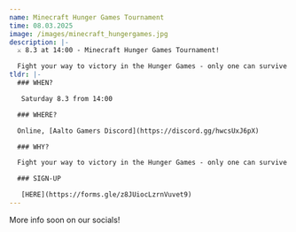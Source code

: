 ```yaml
---
name: Minecraft Hunger Games Tournament
time: 08.03.2025
image: /images/minecraft_hungergames.jpg
description: |-
  ⚔️ 8.3 at 14:00 - Minecraft Hunger Games Tournament!

  Fight your way to victory in the Hunger Games - only one can survive! 🏆🔥
tldr: |-
  ### WHEN?

   Saturday 8.3 from 14:00

  ### WHERE?

  Online, [Aalto Gamers Discord](https://discord.gg/hwcsUxJ6pX)

  ### WHY?

  Fight your way to victory in the Hunger Games - only one can survive! 🏆🔥

  ### SIGN-UP

   [HERE](https://forms.gle/z8JUiocLzrnVuvet9)
---
```

More info soon on our socials!
